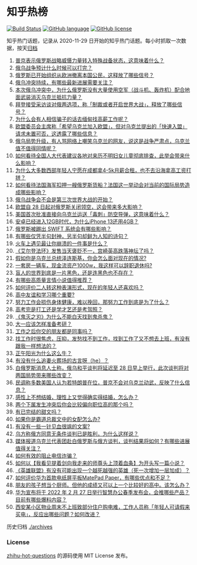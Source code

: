 # 知乎热榜
[![Build Status](https://github.com/ToWeLong/zhihu-hot-questions/workflows/CI/badge.svg)](https://github.com/ToWeLong/zhihu-hot-questions/actions)
[![GitHub language](https://img.shields.io/badge/language-golang-orange.svg)](https://golang.org/)
[![GitHub license](https://img.shields.io/github/license/ToWeLong/zhihu-hot-questions)](https://github.com/ToWeLong/zhihu-hot-questions/blob/main/LICENSE)

知乎热门话题，记录从 2020-11-29 日开始的知乎热门话题。每小时抓取一次数据，按天[归档](./archives)

<!-- BEGIN -->

1. [普京表示俄罗斯战略威慑力量转入特殊战备状态，这意味着什么？](https://www.zhihu.com/question/519072580)
1. [俄乌战争预计什么时候可以打完？](https://www.zhihu.com/question/518747432)
1. [俄罗斯已开始组织从欧洲撤离本国公民，这释放了哪些信号？](https://www.zhihu.com/question/519133946)
1. [俄乌冲突持续，有哪些最新进展需要关注？](https://www.zhihu.com/question/519001325)
1. [本次俄乌冲突中，为什么俄罗斯没有大量使用空军（战斗机、轰炸机）配合地面武装消灭乌克兰抵抗力量？](https://www.zhihu.com/question/518950391)
1. [拜登接受采访谈对俄两选项，称「制裁或者开启世界大战」，释放了哪些信号？](https://www.zhihu.com/question/518990000)
1. [为什么会有人相信骗子的话去缅甸找高薪工作呢？](https://www.zhihu.com/question/518459639)
1. [欧盟委员会主席称「希望乌克兰加入欧盟」，但对乌克兰提出的「快速入盟」请求未置可否，这透露了哪些信息？](https://www.zhihu.com/question/519151260)
1. [俄乌局势升级，有人骂网络上嘲笑乌克兰的网友，说这是战争严肃点，乌克兰值不值得同情呢？](https://www.zhihu.com/question/518664698)
1. [如何看待全国人大代表建议各地对来历不明妇女儿童彻底排查，此举会带来什么影响？](https://www.zhihu.com/question/518614174)
1. [为什么大多数西部年轻人宁愿在成都拿4-5k月薪合租，也不去沿海拿高工资打拼？](https://www.zhihu.com/question/518898620)
1. [如何看待法国海军扣押一艘俄罗斯货船？法国这一举动会对当前的国际局势造成哪些影响？](https://www.zhihu.com/question/518898439)
1. [俄乌战争会不会是第三次世界大战的开始？](https://www.zhihu.com/question/518532526)
1. [欧盟自 28 日起对俄罗斯关闭领空，这会带来多大影响？](https://www.zhihu.com/question/519160745)
1. [美国首次批准直接向乌克兰运送「毒刺」防空导弹，这意味着什么？](https://www.zhihu.com/question/519156827)
1. [安卓已经进入12GB时代，为什么iPhone 13还用4GB？](https://www.zhihu.com/question/518425194)
1. [俄罗斯被踢出 SWIFT 系统会有哪些影响？](https://www.zhihu.com/question/518963895)
1. [有哪些仅凭半句封神，另半句却鲜为人知的诗句？](https://www.zhihu.com/question/517255724)
1. [火车上遇见最让你崩溃的一件事是什么？](https://www.zhihu.com/question/34019332)
1. [《艾尔登法环》发售当天褒贬不一，宫崎英高跌落神坛了吗？](https://www.zhihu.com/question/519001225)
1. [假如你是乌克兰总统泽连斯基，你会怎么面对现在的情况?](https://www.zhihu.com/question/518608683)
1. [一套房一辆车，现金流资产1000w，我这样可以辞职退休吗?](https://www.zhihu.com/question/514904775)
1. [盲人的世界到底是一片黑色，还是连黑色也不存在？](https://www.zhihu.com/question/48476818)
1. [有哪些高质量言情小说值得推荐？](https://www.zhihu.com/question/516900801)
1. [如何评价二人转这种表演形式，现在的年轻人还喜欢吗？](https://www.zhihu.com/question/519055898)
1. [高中友谊和学习哪个重要?](https://www.zhihu.com/question/518682495)
1. [努力工作会损伤身体健康，难以挽回，那努力工作到底是为了什么？](https://www.zhihu.com/question/518588614)
1. [高考完是打工还是学才艺还是考驾照？](https://www.zhihu.com/question/518968564)
1. [《鬼灭之刃》为什么不能白天找到鬼杀鬼？](https://www.zhihu.com/question/516831995)
1. [大一应该怎样准备考研？](https://www.zhihu.com/question/519026671)
1. [工作之后你交的朋友都是同事吗？](https://www.zhihu.com/question/518182857)
1. [找工作时很焦虑，压抑，发愁找不到工作，找到工作了又不想去上班，有没有跟我一样想法的？](https://www.zhihu.com/question/518790971)
1. [正午阳光为什么这么牛？](https://www.zhihu.com/question/269245045)
1. [有没有什么追妻火葬场的古言呀（he）？](https://www.zhihu.com/question/375129571)
1. [白俄罗斯消息人士称，俄乌和平谈判将延迟至 28 日早上举行，此次谈判将对两国局势带来哪些改变？](https://www.zhihu.com/question/519145908)
1. [民调称多数美国人认为若特朗普在位，普京不会对乌克兰动武，反映了什么信息？](https://www.zhihu.com/question/519094900)
1. [感性上不想结婚，理性上又觉得确实得结婚，怎么办？](https://www.zhihu.com/question/519033480)
1. [两个下属发生冲突后你会比较偏向职位高的那个吗？](https://www.zhihu.com/question/457206538)
1. [有已完结的甜文吗？](https://www.zhihu.com/question/470473278)
1. [如果你是霸道总裁文中的女配怎么办?](https://www.zhihu.com/question/357276661)
1. [有没有一些一针见血很飒的文案?](https://www.zhihu.com/question/412341611)
1. [乌方称俄方同意无条件谈判已是胜利，为什么这样说？](https://www.zhihu.com/question/519147522)
1. [媒体报道乌克兰代表团赴白俄罗斯与俄方谈判，谈判结果将如何？有哪些进展值得关注？](https://www.zhihu.com/question/519066340)
1. [如何有效的阻止电信诈骗？](https://www.zhihu.com/question/516515866)
1. [如何以【我看见提着剑向我走来的师尊头上顶着血条】为开头写一篇小说？](https://www.zhihu.com/question/505855156)
1. [《英雄联盟》有没有可能出现一个越死越强的英雄（死一次增加一层加成）？](https://www.zhihu.com/question/518616884)
1. [如何评价华为首款电纸屏平板MatePad Paper，有哪些优点和不足？](https://www.zhihu.com/question/519078634)
1. [朋友的孩子想当个厨师。但他的成绩又可以上一个比较好的高中。该怎么办？](https://www.zhihu.com/question/516577262)
1. [华为宣布将于 2022 年 2 月 27 日举行智慧办公春季发布会，会推哪些产品？目前有哪些爆料内容？](https://www.zhihu.com/question/517812682)
1. [西安某小区物业周末不上班致部分住户购电难，工作人员称「年轻人可请假来买电」，反应出哪些问题？如何改进？](https://www.zhihu.com/question/517066443)

<!-- END -->

历史归档 [./archives](./archives)


### License
[zhihu-hot-questions](https://github.com/towelong/zhihu-hot-questions) 的源码使用 MIT License 发布。